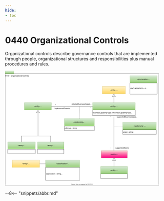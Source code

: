 ```yaml
---
hide:
- toc
---
```


<!-- SPDX-License-Identifier: CC-BY-4.0 -->
<!-- Copyright Contributors to the ODPi Egeria project. -->

# 0440 Organizational Controls

Organizational controls describe governance controls that are implemented through people,
organizational structures and responsibilities plus manual procedures and rules.

![UML](0440-Organizational-Controls.svg)

--8<-- "snippets/abbr.md"